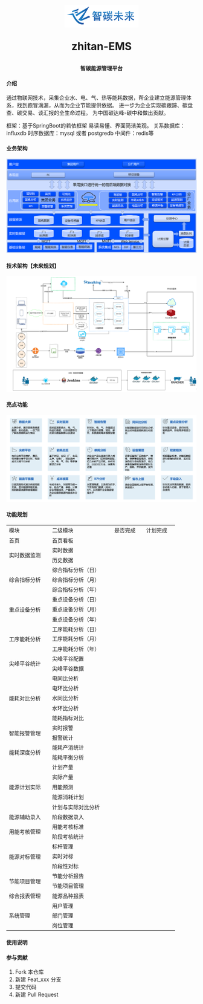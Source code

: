 <p align="center">
	<img alt="logo" src="readme/logo.png">
</p>
<h1 align="center" style="margin: 30px 0 30px; font-weight: bold;">zhitan-EMS</h1>
<h4 align="center">智碳能源管理平台</h4>


#### 介绍
通过物联网技术，采集企业水、电、气、热等能耗数据，帮企业建立能源管理体系，找到跑冒滴漏，从而为企业节能提供依据。
进一步为企业实现碳跟踪、碳盘查、碳交易、谈汇报的全生命过程。 为中国碳达峰-碳中和做出贡献。

框架：基于SpringBoot的若依框架 易读易懂、界面简洁美观。
关系数据库：influxdb
时序数据库：mysql 或者 postgredb
中间件：redis等

#### 业务架构
![输入图片说明](readme/业务架构.png)
#### 技术架构【未来规划】
![输入图片说明](readme/技术架构.png)
#### 亮点功能
![输入图片说明](readme/亮点功能.png)
#### 功能规划
<table border="0" cellpadding="0" cellspacing="0" width="447" style="border-collapse:
 collapse;table-layout:fixed;width:335pt">
 <colgroup><col class="xl106" width="116" style="mso-width-source:userset;mso-width-alt:4454;
 width:87pt">
 <col class="xl106" width="171" style="mso-width-source:userset;mso-width-alt:6553;
 width:128pt">
 <col class="xl106" width="80" span="2" style="mso-width-source:userset;mso-width-alt:
 3072;width:60pt">
 </colgroup><tbody><tr height="21" style="height:16.0pt">
  <td height="21" class="xl107" width="116" style="height:16.0pt;width:87pt">模块</td>
  <td class="xl107" width="171" style="border-left:none;width:128pt">二级模块</td>
  <td class="xl107" width="80" style="border-left:none;width:60pt">是否完成</td>
  <td class="xl107" width="80" style="border-left:none;width:60pt">计划完成</td>
 </tr>
 <tr height="21" style="height:16.0pt">
  <td height="21" class="xl108" style="height:16.0pt;border-top:none">首页</td>
  <td class="xl108" style="border-top:none;border-left:none">首页看板</td>
  <td class="xl108" style="border-top:none;border-left:none">　</td>
  <td class="xl108" style="border-top:none;border-left:none">　</td>
 </tr>
 <tr height="21" style="height:16.0pt">
  <td rowspan="2" height="42" class="xl108" style="height:32.0pt;border-top:none">实时数据监测</td>
  <td class="xl108" style="border-top:none;border-left:none">实时数据</td>
  <td class="xl108" style="border-top:none;border-left:none">　</td>
  <td class="xl108" style="border-top:none;border-left:none">　</td>
 </tr>
 <tr height="21" style="height:16.0pt">
  <td height="21" class="xl108" style="height:16.0pt;border-top:none;border-left:
  none">历史数据</td>
  <td class="xl108" style="border-top:none;border-left:none">　</td>
  <td class="xl108" style="border-top:none;border-left:none">　</td>
 </tr>
 <tr height="21" style="height:16.0pt">
  <td rowspan="3" height="63" class="xl108" style="height:48.0pt;border-top:none">综合指标分析</td>
  <td class="xl108" style="border-top:none;border-left:none">综合指标分析（日）</td>
  <td class="xl108" style="border-top:none;border-left:none">　</td>
  <td class="xl108" style="border-top:none;border-left:none">　</td>
 </tr>
 <tr height="21" style="height:16.0pt">
  <td height="21" class="xl108" style="height:16.0pt;border-top:none;border-left:
  none">综合指标分析（月）</td>
  <td class="xl108" style="border-top:none;border-left:none">　</td>
  <td class="xl108" style="border-top:none;border-left:none">　</td>
 </tr>
 <tr height="21" style="height:16.0pt">
  <td height="21" class="xl108" style="height:16.0pt;border-top:none;border-left:
  none">综合指标分析（年）</td>
  <td class="xl108" style="border-top:none;border-left:none">　</td>
  <td class="xl108" style="border-top:none;border-left:none">　</td>
 </tr>
 <tr height="21" style="height:16.0pt">
  <td rowspan="3" height="63" class="xl108" style="height:48.0pt;border-top:none">重点设备分析</td>
  <td class="xl108" style="border-top:none;border-left:none">重点设备分析（日）</td>
  <td class="xl108" style="border-top:none;border-left:none">　</td>
  <td class="xl108" style="border-top:none;border-left:none">　</td>
 </tr>
 <tr height="21" style="height:16.0pt">
  <td height="21" class="xl108" style="height:16.0pt;border-top:none;border-left:
  none">重点设备分析（月）</td>
  <td class="xl108" style="border-top:none;border-left:none">　</td>
  <td class="xl108" style="border-top:none;border-left:none">　</td>
 </tr>
 <tr height="21" style="height:16.0pt">
  <td height="21" class="xl108" style="height:16.0pt;border-top:none;border-left:
  none">重点设备分析（年）</td>
  <td class="xl108" style="border-top:none;border-left:none">　</td>
  <td class="xl108" style="border-top:none;border-left:none">　</td>
 </tr>
 <tr height="21" style="height:16.0pt">
  <td rowspan="3" height="63" class="xl108" style="height:48.0pt;border-top:none">工序能耗分析</td>
  <td class="xl108" style="border-top:none;border-left:none">工序能耗分析（日）</td>
  <td class="xl108" style="border-top:none;border-left:none">　</td>
  <td class="xl108" style="border-top:none;border-left:none">　</td>
 </tr>
 <tr height="21" style="height:16.0pt">
  <td height="21" class="xl108" style="height:16.0pt;border-top:none;border-left:
  none">工序能耗分析（月）</td>
  <td class="xl108" style="border-top:none;border-left:none">　</td>
  <td class="xl108" style="border-top:none;border-left:none">　</td>
 </tr>
 <tr height="21" style="height:16.0pt">
  <td height="21" class="xl108" style="height:16.0pt;border-top:none;border-left:
  none">工序能耗分析（年）</td>
  <td class="xl108" style="border-top:none;border-left:none">　</td>
  <td class="xl108" style="border-top:none;border-left:none">　</td>
 </tr>
 <tr height="21" style="height:16.0pt">
  <td rowspan="2" height="42" class="xl108" style="height:32.0pt;border-top:none">尖峰平谷统计</td>
  <td class="xl108" style="border-top:none;border-left:none">尖峰平谷配置</td>
  <td class="xl108" style="border-top:none;border-left:none">　</td>
  <td class="xl108" style="border-top:none;border-left:none">　</td>
 </tr>
 <tr height="21" style="height:16.0pt">
  <td height="21" class="xl108" style="height:16.0pt;border-top:none;border-left:
  none">尖峰平谷数据</td>
  <td class="xl108" style="border-top:none;border-left:none">　</td>
  <td class="xl108" style="border-top:none;border-left:none">　</td>
 </tr>
 <tr height="21" style="height:16.0pt">
  <td rowspan="5" height="105" class="xl108" style="height:80.0pt;border-top:none">能耗对比分析</td>
  <td class="xl108" style="border-top:none;border-left:none">电同比分析</td>
  <td class="xl108" style="border-top:none;border-left:none">　</td>
  <td class="xl108" style="border-top:none;border-left:none">　</td>
 </tr>
 <tr height="21" style="height:16.0pt">
  <td height="21" class="xl108" style="height:16.0pt;border-top:none;border-left:
  none">电环比分析</td>
  <td class="xl108" style="border-top:none;border-left:none">　</td>
  <td class="xl108" style="border-top:none;border-left:none">　</td>
 </tr>
 <tr height="21" style="height:16.0pt">
  <td height="21" class="xl108" style="height:16.0pt;border-top:none;border-left:
  none">水同比分析</td>
  <td class="xl108" style="border-top:none;border-left:none">　</td>
  <td class="xl108" style="border-top:none;border-left:none">　</td>
 </tr>
 <tr height="21" style="height:16.0pt">
  <td height="21" class="xl108" style="height:16.0pt;border-top:none;border-left:
  none">水环比分析</td>
  <td class="xl108" style="border-top:none;border-left:none">　</td>
  <td class="xl108" style="border-top:none;border-left:none">　</td>
 </tr>
 <tr height="21" style="height:16.0pt">
  <td height="21" class="xl108" style="height:16.0pt;border-top:none;border-left:
  none">能耗指标对比</td>
  <td class="xl108" style="border-top:none;border-left:none">　</td>
  <td class="xl108" style="border-top:none;border-left:none">　</td>
 </tr>
 <tr height="21" style="height:16.0pt">
  <td rowspan="2" height="42" class="xl108" style="height:32.0pt;border-top:none">智能报警管理</td>
  <td class="xl108" style="border-top:none;border-left:none">实时报警</td>
  <td class="xl108" style="border-top:none;border-left:none">　</td>
  <td class="xl108" style="border-top:none;border-left:none">　</td>
 </tr>
 <tr height="21" style="height:16.0pt">
  <td height="21" class="xl108" style="height:16.0pt;border-top:none;border-left:
  none">报警统计</td>
  <td class="xl108" style="border-top:none;border-left:none">　</td>
  <td class="xl108" style="border-top:none;border-left:none">　</td>
 </tr>
 <tr height="21" style="height:16.0pt">
  <td rowspan="2" height="42" class="xl108" style="height:32.0pt;border-top:none">能耗深度分析</td>
  <td class="xl108" style="border-top:none;border-left:none">能耗产消统计</td>
  <td class="xl108" style="border-top:none;border-left:none">　</td>
  <td class="xl108" style="border-top:none;border-left:none">　</td>
 </tr>
 <tr height="21" style="height:16.0pt">
  <td height="21" class="xl108" style="height:16.0pt;border-top:none;border-left:
  none">能耗平衡分析</td>
  <td class="xl108" style="border-top:none;border-left:none">　</td>
  <td class="xl108" style="border-top:none;border-left:none">　</td>
 </tr>
 <tr height="21" style="height:16.0pt">
  <td rowspan="5" height="105" class="xl108" style="height:80.0pt;border-top:none">能源计划实际</td>
  <td class="xl108" style="border-top:none;border-left:none">计划产量</td>
  <td class="xl108" style="border-top:none;border-left:none">　</td>
  <td class="xl108" style="border-top:none;border-left:none">　</td>
 </tr>
 <tr height="21" style="height:16.0pt">
  <td height="21" class="xl108" style="height:16.0pt;border-top:none;border-left:
  none">实际产量</td>
  <td class="xl108" style="border-top:none;border-left:none">　</td>
  <td class="xl108" style="border-top:none;border-left:none">　</td>
 </tr>
 <tr height="21" style="height:16.0pt">
  <td height="21" class="xl108" style="height:16.0pt;border-top:none;border-left:
  none">用能预测</td>
  <td class="xl108" style="border-top:none;border-left:none">　</td>
  <td class="xl108" style="border-top:none;border-left:none">　</td>
 </tr>
 <tr height="21" style="height:16.0pt">
  <td height="21" class="xl108" style="height:16.0pt;border-top:none;border-left:
  none">能源消耗计划</td>
  <td class="xl108" style="border-top:none;border-left:none">　</td>
  <td class="xl108" style="border-top:none;border-left:none">　</td>
 </tr>
 <tr height="21" style="height:16.0pt">
  <td height="21" class="xl108" style="height:16.0pt;border-top:none;border-left:
  none">计划与实际对比分析</td>
  <td class="xl108" style="border-top:none;border-left:none">　</td>
  <td class="xl108" style="border-top:none;border-left:none">　</td>
 </tr>
 <tr height="21" style="height:16.0pt">
  <td height="21" class="xl108" style="height:16.0pt;border-top:none">能源辅助录入</td>
  <td class="xl108" style="border-top:none;border-left:none">阶段数据录入</td>
  <td class="xl108" style="border-top:none;border-left:none">　</td>
  <td class="xl108" style="border-top:none;border-left:none">　</td>
 </tr>
 <tr height="21" style="height:16.0pt">
  <td rowspan="2" height="42" class="xl108" style="height:32.0pt;border-top:none">用能考核管理</td>
  <td class="xl108" style="border-top:none;border-left:none">用能考核标准</td>
  <td class="xl108" style="border-top:none;border-left:none">　</td>
  <td class="xl108" style="border-top:none;border-left:none">　</td>
 </tr>
 <tr height="21" style="height:16.0pt">
  <td height="21" class="xl108" style="height:16.0pt;border-top:none;border-left:
  none">阶段考核统计</td>
  <td class="xl108" style="border-top:none;border-left:none">　</td>
  <td class="xl108" style="border-top:none;border-left:none">　</td>
 </tr>
 <tr height="21" style="height:16.0pt">
  <td rowspan="3" height="63" class="xl108" style="height:48.0pt;border-top:none">能源对标管理</td>
  <td class="xl108" style="border-top:none;border-left:none">标杆管理</td>
  <td class="xl108" style="border-top:none;border-left:none">　</td>
  <td class="xl108" style="border-top:none;border-left:none">　</td>
 </tr>
 <tr height="21" style="height:16.0pt">
  <td height="21" class="xl108" style="height:16.0pt;border-top:none;border-left:
  none">实时对标</td>
  <td class="xl108" style="border-top:none;border-left:none">　</td>
  <td class="xl108" style="border-top:none;border-left:none">　</td>
 </tr>
 <tr height="21" style="height:16.0pt">
  <td height="21" class="xl108" style="height:16.0pt;border-top:none;border-left:
  none">阶段性对标</td>
  <td class="xl108" style="border-top:none;border-left:none">　</td>
  <td class="xl108" style="border-top:none;border-left:none">　</td>
 </tr>
 <tr height="21" style="height:16.0pt">
  <td rowspan="2" height="42" class="xl108" style="height:32.0pt;border-top:none">节能项目管理</td>
  <td class="xl108" style="border-top:none;border-left:none">节能分析报告</td>
  <td class="xl108" style="border-top:none;border-left:none">　</td>
  <td class="xl108" style="border-top:none;border-left:none">　</td>
 </tr>
 <tr height="21" style="height:16.0pt">
  <td height="21" class="xl108" style="height:16.0pt;border-top:none;border-left:
  none">节能项目管理</td>
  <td class="xl108" style="border-top:none;border-left:none">　</td>
  <td class="xl108" style="border-top:none;border-left:none">　</td>
 </tr>
 <tr height="21" style="height:16.0pt">
  <td height="21" class="xl108" style="height:16.0pt;border-top:none">综合报表管理</td>
  <td class="xl108" style="border-top:none;border-left:none">能源品种报表</td>
  <td class="xl108" style="border-top:none;border-left:none">　</td>
  <td class="xl108" style="border-top:none;border-left:none">　</td>
 </tr>
 <tr height="21" style="height:16.0pt">
  <td rowspan="3" height="63" class="xl108" style="height:48.0pt;border-top:none">系统管理</td>
  <td class="xl108" style="border-top:none;border-left:none">用户管理</td>
  <td class="xl108" style="border-top:none;border-left:none">　</td>
  <td class="xl108" style="border-top:none;border-left:none">　</td>
 </tr>
 <tr height="21" style="height:16.0pt">
  <td height="21" class="xl108" style="height:16.0pt;border-top:none;border-left:
  none">部门管理</td>
  <td class="xl108" style="border-top:none;border-left:none">　</td>
  <td class="xl108" style="border-top:none;border-left:none">　</td>
 </tr>
 <tr height="21" style="height:16.0pt">
  <td height="21" class="xl108" style="height:16.0pt;border-top:none;border-left:
  none">岗位管理</td>
  <td class="xl108" style="border-top:none;border-left:none">　</td>
  <td class="xl108" style="border-top:none;border-left:none">　</td>
 </tr>
 <!--[if supportMisalignedColumns]-->
 <tr height="0" style="display:none">
  <td width="116" style="width:87pt"></td>
  <td width="171" style="width:128pt"></td>
  <td width="80" style="width:60pt"></td>
  <td width="80" style="width:60pt"></td>
 </tr>
 <!--[endif]-->
</tbody></table>

#### 使用说明

#### 参与贡献

1.  Fork 本仓库
2.  新建 Feat_xxx 分支
3.  提交代码
4.  新建 Pull Request

